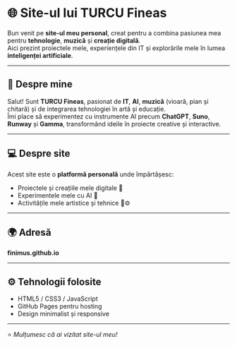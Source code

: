 # 🌐 Site-ul lui TURCU Fineas

Bun venit pe **site-ul meu personal**, creat pentru a combina pasiunea mea pentru **tehnologie**, **muzică** și **creație digitală**.  
Aici prezint proiectele mele, experiențele din IT și explorările mele în lumea **inteligenței artificiale**.

---

## 🧠 Despre mine

Salut! Sunt **TURCU Fineas**, pasionat de **IT**, **AI**, **muzică** (vioară, pian și chitară) și de integrarea tehnologiei în artă și educație.  
Îmi place să experimentez cu instrumente AI precum **ChatGPT**, **Suno**, **Runway** și **Gamma**, transformând ideile în proiecte creative și interactive.

---

## 💻 Despre site

Acest site este o **platformă personală** unde împărtășesc:
- Proiectele și creațiile mele digitale 🎨  
- Experimentele mele cu AI 🤖  
- Activitățile mele artistice și tehnice 🎵⚙️  

---

## 🌍 Adresă

**finimus.github.io**

---

## ⚙️ Tehnologii folosite

- HTML5 / CSS3 / JavaScript  
- GitHub Pages pentru hosting  
- Design minimalist și responsive  

---

⭐️ *Mulțumesc că ai vizitat site-ul meu!*